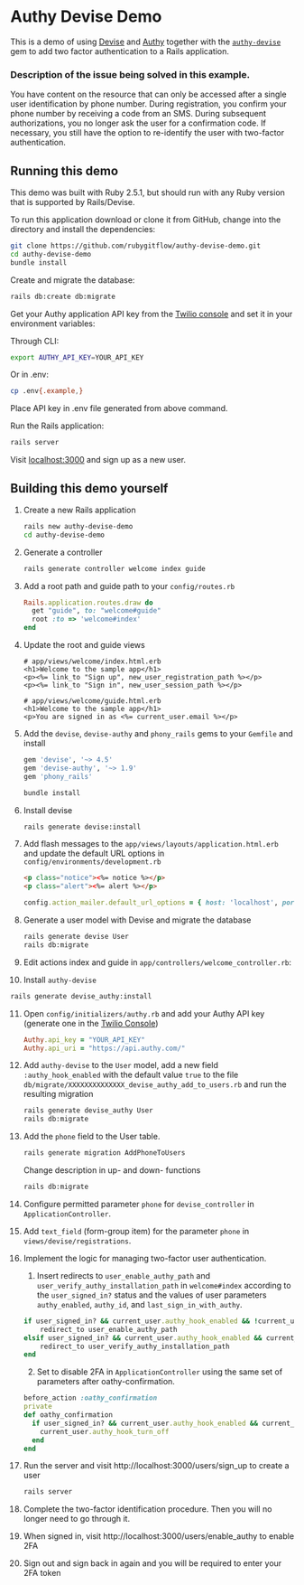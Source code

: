 # Authy Devise Demo

This is a demo of using [Devise](https://github.com/plataformatec/devise) and [Authy](https://www.twilio.com/docs/authy) together with the [`authy-devise`](https://github.com/twilio/authy-devise) gem to add two factor authentication to a Rails application.
### Description of the issue being solved in this example.
You have content on the resource that can only be accessed after a single user identification by phone number. During registration, you confirm your phone number by receiving a code from an SMS. During subsequent authorizations, you no longer ask the user for a confirmation code. If necessary, you still have the option to re-identify the user with two-factor authentication.

## Running this demo

This demo was built with Ruby 2.5.1, but should run with any Ruby version that is supported by Rails/Devise.

To run this application download or clone it from GitHub, change into the directory and install the dependencies:

```bash
git clone https://github.com/rubygitflow/authy-devise-demo.git
cd authy-devise-demo
bundle install
```

Create and migrate the database:

```bash
rails db:create db:migrate
```

Get your Authy application API key from the [Twilio console](https://www.twilio.com/console/authy/applications) and set it in your environment variables:

Through CLI:

```bash
export AUTHY_API_KEY=YOUR_API_KEY
```

Or in .env:

```bash
cp .env{.example,}
```

Place API key in .env file generated from above command.

Run the Rails application:

```bash
rails server
```

Visit [localhost:3000](http://localhost:3000) and sign up as a new user.


## Building this demo yourself

1. Create a new Rails application

   ```bash
   rails new authy-devise-demo
   cd authy-devise-demo
   ```

2. Generate a controller

   ```bash
   rails generate controller welcome index guide
   ```

3. Add a root path and guide path to your `config/routes.rb`

   ```ruby
   Rails.application.routes.draw do
     get "guide", to: "welcome#guide"
     root :to => 'welcome#index'
   end
   ```

4. Update the root and guide views

   ```erb
   # app/views/welcome/index.html.erb
   <h1>Welcome to the sample app</h1>
   <p><%= link_to "Sign up", new_user_registration_path %></p>
   <p><%= link_to "Sign in", new_user_session_path %></p>
   ```

   ```erb
   # app/views/welcome/guide.html.erb
   <h1>Welcome to the sample app</h1>
   <p>You are signed in as <%= current_user.email %></p>
   ```

5. Add the `devise`, `devise-authy` and `phony_rails` gems to your `Gemfile` and install

   ```ruby
   gem 'devise', '~> 4.5'
   gem 'devise-authy', '~> 1.9'
   gem 'phony_rails'
   ```

   ```bash
   bundle install
   ```

6. Install devise

   ```bash
   rails generate devise:install
   ```

7. Add flash messages to the `app/views/layouts/application.html.erb` and update the default URL options in `config/environments/development.rb`

   ```html
   <p class="notice"><%= notice %></p>
   <p class="alert"><%= alert %></p>
   ```

   ```ruby
   config.action_mailer.default_url_options = { host: 'localhost', port: 3000 }
   ```

8. Generate a user model with Devise and migrate the database

   ```bash
   rails generate devise User
   rails db:migrate
   ```

9. Edit actions index and guide in `app/controllers/welcome_controller.rb`:

10. Install `authy-devise`

   ```bash
   rails generate devise_authy:install
   ```

11. Open `config/initializers/authy.rb` and add your Authy API key (generate one in the [Twilio Console](https://www.twilio.com/console/authy/applications))

    ```ruby
    Authy.api_key = "YOUR_API_KEY"
    Authy.api_uri = "https://api.authy.com/"
    ```

12. Add `authy-devise` to the `User` model, add a new field `:authy_hook_enabled`  with the default value `true` to the file `db/migrate/XXXXXXXXXXXXXX_devise_authy_add_to_users.rb` and run the resulting migration

    ```bash
    rails generate devise_authy User
    rails db:migrate
    ```
    
13. Add the `phone` field to the User table.

    ```bash
    rails generate migration AddPhoneToUsers
    ```
    Change description in up- and down- functions
    ```bash
    rails db:migrate
    ```
    
14. Сonfigure permitted parameter `phone` for `devise_controller` in `ApplicationController`.

15. Add `text_field` (form-group item) for the parameter `phone` in `views/devise/registrations`.

16. Implement the logic for managing two-factor user authentication.

    1. Insert redirects to `user_enable_authy_path` and `user_verify_authy_installation_path` in `welcome#index` according to the `user_signed_in?` status and the values of user parameters `authy_enabled`, `authy_id`, and `last_sign_in_with_authy`.
    
    ```ruby
    if user_signed_in? && current_user.authy_hook_enabled && !current_user.authy_id && !current_user.last_sign_in_with_authy
		redirect_to user_enable_authy_path
    elsif user_signed_in? && current_user.authy_hook_enabled && current_user.authy_id && !current_user.last_sign_in_with_authy
		redirect_to user_verify_authy_installation_path
    end
    ```
    
    2. Set to disable 2FA in `ApplicationController` using the same set of parameters after oathy-confirmation.
    
     ```ruby
     before_action :oathy_confirmation
     private
     def oathy_confirmation
       if user_signed_in? && current_user.authy_hook_enabled && current_user.last_sign_in_with_authy
         current_user.authy_hook_turn_off
       end
     end
    ```

17. Run the server and visit http://localhost:3000/users/sign_up to create a user

    ```bash
    rails server
    ```

18. Complete the two-factor identification procedure. Then you will no longer need to go through it.

19. When signed in, visit http://localhost:3000/users/enable_authy to enable 2FA

20. Sign out and sign back in again and you will be required to enter your 2FA token
